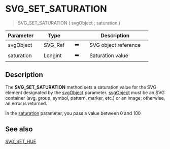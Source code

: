 <!-- <span style="font-family:sans-serif;color:gray;"><span style="font-family:sans-serif;color:gray;font-weight:bold;font-style:italic">SVG_SET_SATURATION</span> ( svObject ; saturation )
 -&gt; svObject (Text)
 -&gt; saturation (Long Integer)</span>-->
# SVG_SET_SATURATION

> SVG_SET_SATURATION ( svgObject ; saturation )

| Parameter |     | Type |     |     |     | Description |     |
| --- | --- | --- | --- | --- | --- | --- | --- |
| svgObject |     | SVG_Ref |     | ➡️ |     | SVG object reference |     |
| saturation |     | Longint |     | ➡️ |     | Saturation value |     |

## Description

The **SVG_SET_SATURATION** method sets a saturation value for the SVG element designated by the [svgObject](# "SVG object reference") parameter. [svgObject](# "SVG object reference") must be an SVG container (svg, group, symbol, pattern, marker, etc.) or an image; otherwise, an error is returned.

In the [saturation](# "Saturation value") parameter, you pass a value between 0 and 100

## See also

[SVG_SET_HUE](SVG_SET_HUE.md)
